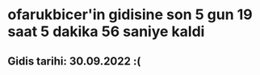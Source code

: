 # ofarukbicer'in gidisine son 5 gun 19 saat 5 dakika 56 saniye kaldi

## Gidis tarihi: 30.09.2022 :(